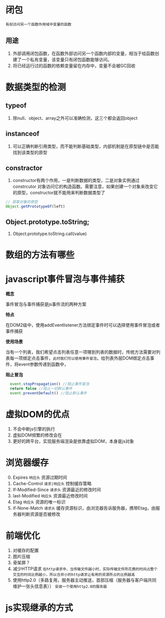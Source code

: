 # 闭包
`有权访问另一个函数作用域中变量的函数`
## 用途
1. 外部调用闭包函数，在函数外部访问另一个函数内部的变量，相当于给函数创建了一个私有变量，该变量只有闭包函数能够访问。
2. 将已经运行过的函数的依赖变量留在内存中，变量不会被GC回收

# 数据类型的检测
## typeof
1. 除null、object、array之外可以准确检测，这三个都会返回object

## instanceof
1. 可以正确判断引用类型，而不能判断基础类型，内部机制是在原型链中是否能找到该类型的原型

## constractor
1. constructor有两个作用，一是判断数据的类型，二是对象实例通过 constrcutor 对象访问它的构造函数。需要注意，如果创建一个对象来改变它的原型，constructor就不能用来判断数据类型了
```js
// 获取对象的原型
Object.getPrototypeOf(left)
```

## Object.prototype.toString;
1. Object.prototype.toString.call(value)


# 数组的方法有哪些


# javascript事件冒泡与事件捕获

**概念** 

  事件冒泡与事件捕获是js事件流的两种方案

**特点**

  在DOM2级中，使用addEventlistener方法绑定事件时可以选择使用事件冒泡或者事件捕获

**使用场景**

  当有一个列表，我们希望点击列表任意一项哪到列表的数据时，传统方法需要对列表每一项绑定点击事件，`此时我们可以使用事件冒泡`，给列表外层DOM绑定点击事件，将event参数传递到函数中，

**阻止冒泡**

  ```js
    event.stopPropagation() //阻止事件冒泡
    return false //阻止一切默认事件
    event.preventDefault() //阻止默认事件

  ```

  # 虚拟DOM的优点
  1. 不会中断js引擎的执行
  2. 虚拟DOM频繁的修改会在
  3. 更好的跨平台，实现服务端渲染是依靠虚拟DOM，本身是js对象


  # 浏览器缓存
  0. Expires `响应头` 资源过期时间
  1. Cache-Control `请求|响应头` 控制缓存策略
  2. If-Modified-Since  `请求头` 资源最近的修改时间
  3. last-Modified `响应头` 资源最近修改时间
  4. Etag `响应头` 资源的唯一标识
  5. if-None-Match `请求头` 缓存资源标识，由浏览器告诉服务器，携带Etag，由服务器判断资源是否被修改



  # 前端优化
  1. 对缓存的配置
  2. 图片压缩
  3. 骨架屏？
  4. 减少HTTP请求
    `在http请求中，当传输文件越小时，实际传输文件所花费的时间占整个交互的时间比例越小，所以合并小的http请求让有用的资源所占的比例越高`
  5. 使用http2.0（多路复用，服务器主动推送，首部压缩（服务器与客户端共同维护一张头信息表））
    `安装一个使用http2.0的服务器`

  # js实现继承的方式
  